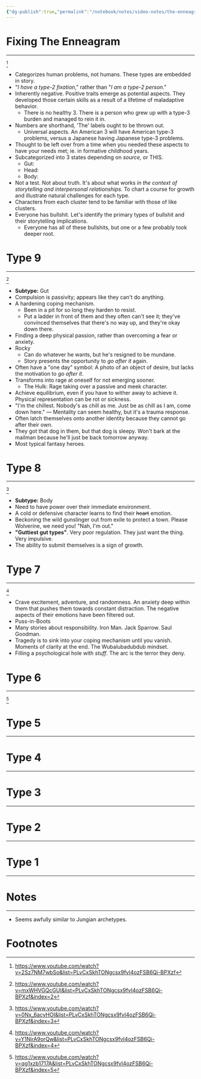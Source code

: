 ```yaml
---
{"dg-publish":true,"permalink":"/notebook/notes/video-notes/the-enneagram/"}
---
```


# Fixing The Enneagram
---
[^1]
- Categorizes human problems, not humans. These types are embedded in story.
- "*I have a type-2 fixation*," rather than "*I am a type-2 person*."
- Inherently negative. Positive traits emerge as potential aspects. They developed those certain skills as a result of a lifetime of maladaptive behavior.
	- There is no healthy 3. There is a person who grew up with a type-3 burden and managed to rein it in.
- Numbers are shorthand, 'The' labels ought to be thrown out.
	- Universal aspects. An American 3 will have American type-3 problems, versus a Japanese having Japanese type-3 problems.
- Thought to be left over from a time when you needed these aspects to have your needs met; ie. in formative childhood years.
- Subcategorized into 3 states depending on *source,* or THIS.
	- Gut:
	- Head:
	- Body:
- Not a test. Not about truth. It's about what works *in the context of storytelling and interpersonal relationships.* To chart a course for growth and illustrate natural challenges for each type.
- Characters from each cluster tend to be familiar with those of like clusters.
- Everyone has bullshit. Let's identify the primary types of bullshit and their storytelling implications.
	- Everyone has all of these bullshits, but one or a few probably took deeper root.
# Type 9
 ---
 [^2]
 - **Subtype:** Gut
 - Compulsion is passivity; appears like they can't do anything.
 - A hardening coping mechanism.
	 - Been in a pit for so long they harden to resist.
	 - Put a ladder in front of them and they often can't see it; they've convinced themselves that there's no way up, and they're okay down there.
 - Finding a deep physical passion, rather than overcoming a fear or anxiety.
 - Rocky
	 - Can do whatever he wants, but he's resigned to be mundane.
	 - Story presents the opportunity to *go after it* again.
 - Often have a "one day" symbol: A photo of an object of desire, but lacks the motivation to *go after it*.
 - Transforms into rage at oneself for not emerging sooner.
	 - The Hulk: Rage taking over a passive and meek character.
 - Achieve equilibrium, even if you have to wither away to achieve it. Physical representation can be rot or sickness.
 - "I'm the chillest. Nobody's as chill as me. Just be as chill as I am, come down here." — Mentality can seem healthy, but it's a trauma response.
 - Often latch themselves onto another identity because they cannot go after their own.
 - They got that dog in them, but that dog is sleepy. Won't bark at the mailman because he'll just be back tomorrow anyway.
 - Most typical fantasy heroes.
# Type 8
---
[^3]
- **Subtype:** Body
- Need to have power over their immediate environment.
- A cold or defensive character learns to find their ~~heart~~ emotion.
- Beckoning the wild gunslinger out from exile to protect a town. Please Wolverine, we need you! "Nah, I'm out."
- **"Guttiest gut types"**. Very poor regulation. They just want the thing. Very impulsive.
- The ability to submit themselves is a sign of growth.
# Type 7
---
[^4]
- Crave excitement, adventure, and randomness. An anxiety deep within them that pushes them towards constant distraction. The negative aspects of their emotions have been filtered out.
- Puss-in-Boots
- Many stories about responsibility. Iron Man. Jack Sparrow. Saul Goodman.
- Tragedy is to sink into your coping mechanism until you vanish. Moments of clarity at the end. The Wubalubadubdub mindset.
- Filling a psychological hole with *stuff*. The arc is the terror they deny.
# Type 6
---
[^5]
# Type 5
---
# Type 4
---
# Type 3
---
# Type 2
---
# Type 1
---
# Notes
---
- Seems awfully similar to Jungian archetypes.
# Footnotes
[^1]: https://www.youtube.com/watch?v=2Sz7NM7wbSo&list=PLvCxSkhTONgcsx9fvI4ozFSB6Qi-BPXzf
[^2]: https://www.youtube.com/watch?v=mxWHVGQcGUI&list=PLvCxSkhTONgcsx9fvI4ozFSB6Qi-BPXzf&index=2
[^3]: https://www.youtube.com/watch?v=0Nx_6acyHOI&list=PLvCxSkhTONgcsx9fvI4ozFSB6Qi-BPXzf&index=3
[^4]: https://www.youtube.com/watch?v=Y1NjrA9orQw&list=PLvCxSkhTONgcsx9fvI4ozFSB6Qi-BPXzf&index=4
[^5]: https://www.youtube.com/watch?v=qg1xzb1717A&list=PLvCxSkhTONgcsx9fvI4ozFSB6Qi-BPXzf&index=5
